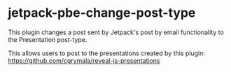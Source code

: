 # jetpack-pbe-change-post-type
This plugin changes a post sent by Jetpack's post by email functionality to the Presentation post-type.

This allows users to post to the presentations created by this plugin: https://github.com/cgrymala/reveal-js-presentations
